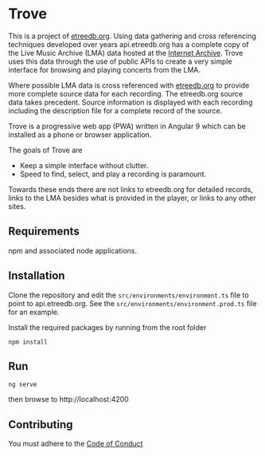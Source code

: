 Trove
=====

This is a project of [etreedb.org](https://etreedb.org).  Using data gathering and cross referencing techniques developed over years
api.etreedb.org has a complete copy of the Live Music Archive (LMA) data hosted at the [Internet Archive](https://archive.org).
Trove uses this data through the use of public APIs to create a very simple interface for browsing and playing
concerts from the LMA.

Where possible LMA data is cross referenced with [etreedb.org](https://etreedb.org) to provide more complete
source data for each recording.  The etreedb.org source data takes precedent.  Source information is displayed 
with each recording including the description file for a complete record of the source.

Trove is a progressive web app (PWA) written in Angular 9 which can be installed as a phone or browser application.

The goals of Trove are 

* Keep a simple interface without clutter.  
* Speed to find, select, and play a recording is paramount.

Towards these ends there are not links to etreedb.org for detailed records, links to the LMA besides
what is provided in the player, or links to any other sites.


Requirements
------------

npm and associated node applications.


Installation
------------

Clone the repository and edit the `src/environments/environment.ts` file to point to api.etreedb.org.  See
the `src/environments/environment.prod.ts` file for an example.

Install the required packages by running from the root folder

```
npm install
```


Run 
---

```ng serve``` 

then browse to http://localhost:4200


Contributing 
------------

You must adhere to the [Code of Conduct](CODE_OF_CONDUCT.md)
